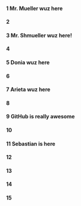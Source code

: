 #### 1 Mr. Mueller wuz here
#### 2
#### 3 Mr. Shmueller wuz here!
#### 4
#### 5 Donia wuz here
#### 6
#### 7 Arieta wuz here
#### 8
#### 9 GitHub is really  awesome 
#### 10
#### 11 Sebastian is here
#### 12
#### 13
#### 14
#### 15